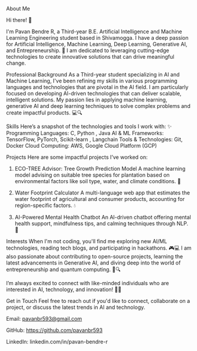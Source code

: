 About Me 

Hi there! 👋

I'm Pavan Bendre R, a Third-year B.E. Artificial Intelligence and Machine Learning Engineering student based in Shivamogga. I have a deep passion for Artificial Intelligence, Machine Learning, Deep Learning, Generative AI, and Entrepreneurship. 🚀 I am dedicated to leveraging cutting-edge technologies to create innovative solutions that can drive meaningful change. 

Professional Background
As a Third-year student specializing in AI and Machine Learning, I've been refining my skills in various programming languages and technologies that are pivotal in the AI field. I am particularly focused on developing AI-driven technologies that can deliver scalable, intelligent solutions. My passion lies in applying  machine learning, generative AI and deep learning techniques to solve complex problems and create impactful products. 💻🔍

Skills
Here’s a snapshot of the technologies and tools I work with: ✨
Programming Languages: C, Python , Java
AI & ML Frameworks: TensorFlow, PyTorch, Scikit-learn , Langchain
Tools & Technologies: Git, Docker 
Cloud Computing: AWS, Google Cloud Platform (GCP) 

Projects
Here are some impactful projects I’ve worked on:
1) ECO-TREE Advisor: Tree Growth Prediction Model
A machine learning model advising on suitable tree species for plantation based on environmental factors like soil type, water, and climate conditions. 🌳

2) Water Footprint Calculator
A multi-language web app that estimates the water footprint of agricultural and consumer products, accounting for region-specific factors. 💧

3) AI-Powered Mental Health Chatbot
An AI-driven chatbot offering mental health support, mindfulness tips, and calming techniques through NLP. 💬

Interests
When I'm not coding, you'll find me exploring new AI/ML technologies, reading tech blogs, and participating in hackathons. 🎮💻 I am also passionate about contributing to open-source projects, learning the latest advancements in Generative AI, and diving deep into the world of entrepreneurship and quantum computing. 🌟🔍

I’m always excited to connect with like-minded individuals who are interested in AI, technology, and innovation! 🤗🚀  

Get in Touch
Feel free to reach out if you'd like to connect, collaborate on a project, or discuss the latest trends in AI and technology.

Email: pavanbr593@gmail.com

GitHub: https://github.com/pavanbr593 
 
LinkedIn: linkedin.com/in/pavan-bendre-r
